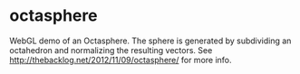 octasphere
==========

WebGL demo of an Octasphere. The sphere is generated by subdividing an octahedron and normalizing the resulting vectors. See http://thebacklog.net/2012/11/09/octasphere/ for more info.
